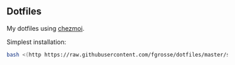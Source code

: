 ## Dotfiles

My dotfiles using [chezmoi][1].

Simplest installation:

```bash
bash <(http https://raw.githubusercontent.com/fgrosse/dotfiles/master/setup.sh)
```

[1]: https://github.com/twpayne/chezmoi
